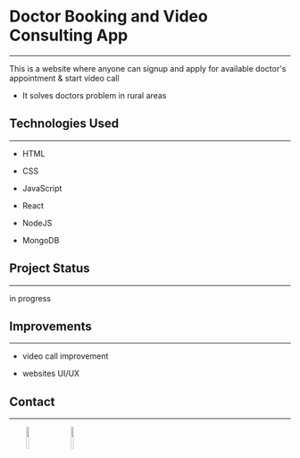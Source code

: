 <h1>Doctor Booking and Video Consulting App</h1>
<hr><p>This is a website where anyone  can signup and apply for available doctor's appointment &amp; start video call</p><ul>
<li>It solves doctors problem in rural areas</li>
</ul><h2>Technologies Used</h2>
<hr><ul>
<li>HTML</li>
</ul><ul>
<li>CSS</li>
</ul><ul>
<li>JavaScript</li>
</ul><ul>
<li>React</li>
</ul><ul>
<li>NodeJS</li>
</ul><ul>
<li>MongoDB</li>
</ul><h2>Project Status</h2>
<hr><p>in progress</p><h2>Improvements</h2>
<hr><ul>
<li>video call improvement</li>
</ul><ul>
<li>websites UI/UX</li>
</ul><h2>Contact</h2>
<hr><p><span style="margin-right: 30px;"></span><a href="https://www.linkedin.com/in/jayabrata-pramanik/"><img target="_blank" src="https://cdn.jsdelivr.net/gh/devicons/devicon/icons/linkedin/linkedin-original.svg" style="width: 10%;"></a><span style="margin-right: 30px;"></span><a href="https://github.com/Jayabrata18"><img target="_blank" src="https://cdn.jsdelivr.net/gh/devicons/devicon/icons/github/github-original.svg" style="width: 10%;"></a></p>

